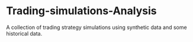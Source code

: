 # Trading-simulations-Analysis
A collection of trading strategy simulations using synthetic data and some historical data.
